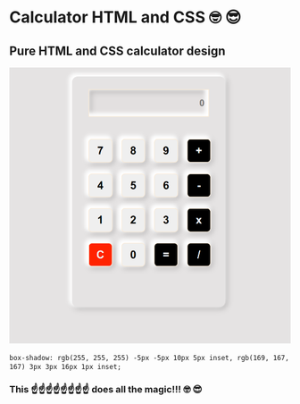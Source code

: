 # Calculator HTML and CSS 🤓 😎

## Pure HTML and CSS calculator design

<img src="https://github.com/Abel5173/lab-practice/blob/main/image/Screenshot%20from%202022-12-02%2000-01-22.png"/>

```
box-shadow: rgb(255, 255, 255) -5px -5px 10px 5px inset, rgb(169, 167, 167) 3px 3px 16px 1px inset;
```

### This ☝️☝️☝️☝️☝️☝️☝️☝ does all the magic!!! 🤓 😎
